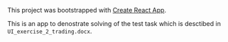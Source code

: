 This project was bootstrapped with [Create React App](https://github.com/facebookincubator/create-react-app).

This is an app to denostrate solving of the test task which is desctibed in `UI_exercise_2_trading.docx`.
